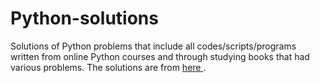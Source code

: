 # Python-solutions

Solutions of Python problems that include all codes/scripts/programs written from online Python courses and through studying books that had various problems. The solutions are from [here     ](https://learnpythonthehardway.org/).
